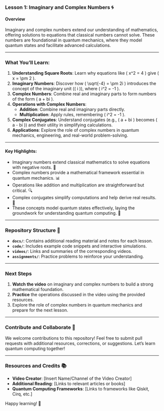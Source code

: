 ### Lesson 1: Imaginary and Complex Numbers 🌀  

#### **Overview**  
Imaginary and complex numbers extend our understanding of mathematics, offering solutions to equations that classical numbers cannot solve. These numbers are foundational in quantum mechanics, where they model quantum states and facilitate advanced calculations.

---

### What You’ll Learn:  
1. **Understanding Square Roots**: Learn why equations like \( x^2 = 4 \) give \( x = \pm 2 \).  
2. **Imaginary Numbers**: Discover how \( \sqrt{-4} = \pm 2i \) introduces the concept of the imaginary unit (\( i \)), where \( i^2 = -1 \).  
3. **Complex Numbers**: Combine real and imaginary parts to form numbers of the form \( a + bi \).  
4. **Operations with Complex Numbers**:  
   - **Addition**: Combine real and imaginary parts directly.  
   - **Multiplication**: Apply rules, remembering \( i^2 = -1 \).  
5. **Complex Conjugates**: Understand conjugates (e.g., \( a + bi \) becomes \( a - bi \)) and their utility in simplifying calculations.  
6. **Applications**: Explore the role of complex numbers in quantum mechanics, engineering, and real-world problem-solving.  

---

#### **Key Highlights**:  
- Imaginary numbers extend classical mathematics to solve equations with negative roots. 🌌  
- Complex numbers provide a mathematical framework essential in quantum mechanics. 📊  
- Operations like addition and multiplication are straightforward but critical. 🔍  
- Complex conjugates simplify computations and help derive real results. 📏  
- These concepts model quantum states effectively, laying the groundwork for understanding quantum computing. 🌟  

---

### Repository Structure 📂  

- **`docs/`**: Contains additional reading material and notes for each lesson.  
- **`code/`**: Includes example code snippets and interactive simulations.  
- **`videos/`**: Links and summaries of the corresponding videos.  
- **`assignments/`**: Practice problems to reinforce your understanding.  

---

### Next Steps  
1. **Watch the video** on imaginary and complex numbers to build a strong mathematical foundation.  
2. **Practice** the operations discussed in the video using the provided resources.  
3. Explore the role of complex numbers in quantum mechanics and prepare for the next lesson.

---

### Contribute and Collaborate 🤝  

We welcome contributions to this repository! Feel free to submit pull requests with additional resources, corrections, or suggestions. Let’s learn quantum computing together!  

---

### Resources and Credits 📚  
- **Video Creator**: [Insert Name/Channel of the Video Creator]  
- **Additional Reading**: [Links to relevant articles or books]  
- **Quantum Computing Frameworks**: [Links to frameworks like Qiskit, Cirq, etc.]

Happy learning! 🌟 